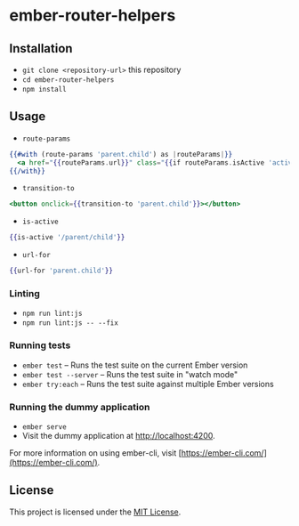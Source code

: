# ember-router-helpers


Installation
------------------------------------------------------------------------------

* `git clone <repository-url>` this repository
* `cd ember-router-helpers`
* `npm install`

## Usage

* `route-params`

```hbs
{{#with (route-params 'parent.child') as |routeParams|}}
  <a href="{{routeParams.url}}" class="{{if routeParams.isActive 'active' 'inactive'}}">Blah</a>
{{/with}}
```

* `transition-to`

```hbs
<button onclick={{transition-to 'parent.child'}}></button>
```

* `is-active`

```hbs
{{is-active '/parent/child'}}
```

* `url-for`
```hbs
{{url-for 'parent.child'}}
```




### Linting

* `npm run lint:js`
* `npm run lint:js -- --fix`

### Running tests

* `ember test` – Runs the test suite on the current Ember version
* `ember test --server` – Runs the test suite in "watch mode"
* `ember try:each` – Runs the test suite against multiple Ember versions

### Running the dummy application

* `ember serve`
* Visit the dummy application at [http://localhost:4200](http://localhost:4200).

For more information on using ember-cli, visit [https://ember-cli.com/](https://ember-cli.com/).

License
------------------------------------------------------------------------------

This project is licensed under the [MIT License](LICENSE.md).

